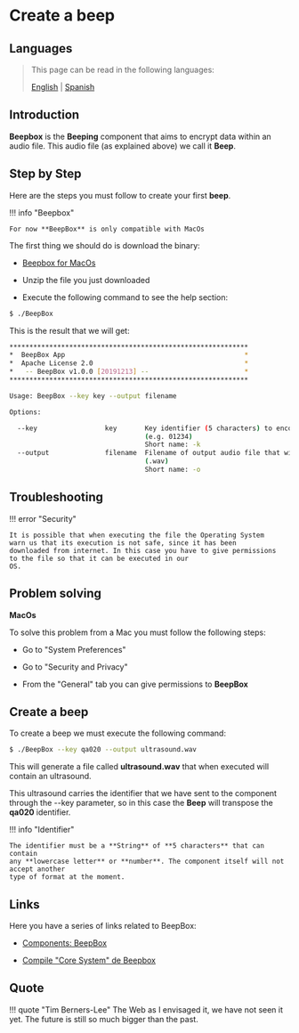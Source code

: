 # Create a beep

## Languages

> This page can be read in the following languages:
>  
> [English](https://docs.beeping.land/tutorials/beeps/) | [Spanish](https://docs-es.beeping.land/tutorials/beeps/)

## Introduction

**Beepbox** is the **Beeping** component that aims to encrypt data within an audio file. This audio file (as explained above) we call it **Beep**.

## Step by Step

Here are the steps you must follow to create your first **beep**.

!!! info "Beepbox"

    For now **BeepBox** is only compatible with MacOs
    

The first thing we should do is download the binary:

- [Beepbox for MacOs](https://github.com/beeping-io/beepbox/releases/download/1.0.0/BeepBox-MacOs.zip)

- Unzip the file you just downloaded

- Execute the following command to see the help section:

``` bash
$ ./BeepBox
```

This is the result that we will get:

``` bash
************************************************************
*  BeepBox App                                             *
*  Apache License 2.0                                      *
*   -- BeepBox v1.0.0 [20191213] --                        *
************************************************************

Usage: BeepBox --key key --output filename

Options:

  --key                 key       Key identifier (5 characters) to encode in output audio 
                                  (e.g. 01234)
                                  Short name: -k
  --output              filename  Filename of output audio file that will be written 
                                  (.wav)
                                  Short name: -o

```

## Troubleshooting

!!! error "Security"

    It is possible that when executing the file the Operating System
    warn us that its execution is not safe, since it has been
    downloaded from internet. In this case you have to give permissions
    to the file so that it can be executed in our
    OS.

## Problem solving

**MacOs**

To solve this problem from a Mac you must follow the following steps:

- Go to "System Preferences"

- Go to "Security and Privacy"

- From the "General" tab you can give permissions to **BeepBox**

## Create a beep

To create a beep we must execute the following command:

``` bash
$ ./BeepBox --key qa020 --output ultrasound.wav
```

This will generate a file called **ultrasound.wav** that when executed will contain an ultrasound.

This ultrasound carries the identifier that we have sent to the component through the --key parameter, so in this case the **Beep** will transpose the **qa020** identifier.

!!! info "Identifier"

    The identifier must be a **String** of **5 characters** that can contain
    any **lowercase letter** or **number**. The component itself will not accept another
    type of format at the moment.

## Links

Here you have a series of links related to BeepBox:

- [Components: BeepBox](/components/beepbox/)

- [Compile "Core System" de Beepbox](/components/core/)

## Quote

!!! quote "Tim Berners-Lee"
    The Web as I envisaged it, we have not seen it yet. The future is still so much bigger than the past.
